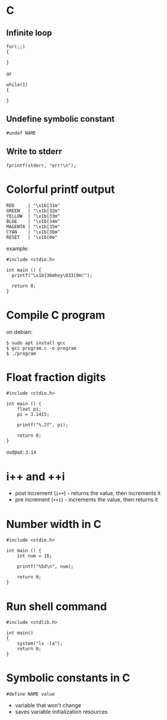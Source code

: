# C


## Infinite loop

	for(;;)
	{

	}

or

	while(1)
	{

	}


## Undefine symbolic constant

	#undef NAME


## Write to stderr

	fprintf(stderr, "err!\n");


# Colorful printf output

	RED     | "\x1b[31m"
	GREEN   | "\x1b[32m"
	YELLOW  | "\x1b[33m"
	BLUE    | "\x1b[34m"
	MAGENTA | "\x1b[35m"
	CYAN    | "\x1b[36m"
	RESET   | "\x1b[0m"

example:

	#include <stdio.h>

	int main () {
	  printf("\x1b[36mhey\033[0m!");

	  return 0;
	}


# Compile C program

on debian:

    $ sudo apt install gcc
	$ gcc program.c -o program
	$ ./program


# Float fraction digits

	#include <stdio.h>

	int main () {
		float pi;
		pi = 3.1415;

		printf("%.2f", pi);

		return 0;
	}

output: `3.14`


# i++ and ++i

- post increment (`i++`) - returns the value, then increments it
- pre increment (`++i`) - increments the value, then returns it


# Number width in C

	#include <stdio.h>

	int main () {
		int num = 16;

		printf("%5d\n", num);

		return 0;
	}


# Run shell command

	#include <stdlib.h>

	int main()
	{
		system("ls -la");
		return 0;
	}


# Symbolic constants in C

	#define NAME value

- variable that won't change
- saves variable initialization resources
